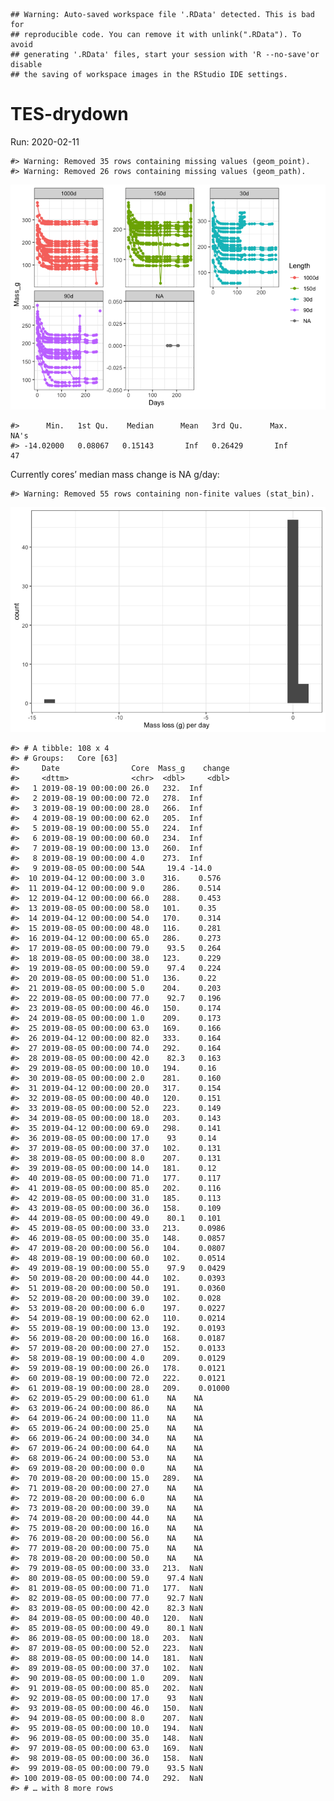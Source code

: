 
<!-- README.md is generated from README.Rmd. Please edit that file -->

    ## Warning: Auto-saved workspace file '.RData' detected. This is bad for
    ## reproducible code. You can remove it with unlink(".RData"). To avoid
    ## generating '.RData' files, start your session with 'R --no-save'or disable
    ## the saving of workspace images in the RStudio IDE settings.

# TES-drydown

Run: 2020-02-11

    #> Warning: Removed 35 rows containing missing values (geom_point).
    #> Warning: Removed 26 rows containing missing values (geom_path).

![](readme/README-unnamed-chunk-1-1.png)<!-- -->

    #>      Min.   1st Qu.    Median      Mean   3rd Qu.      Max.      NA's 
    #> -14.02000   0.08067   0.15143       Inf   0.26429       Inf        47

Currently cores’ median mass change is NA g/day:

    #> Warning: Removed 55 rows containing non-finite values (stat_bin).

![](readme/README-unnamed-chunk-2-1.png)<!-- -->

    #> # A tibble: 108 x 4
    #> # Groups:   Core [63]
    #>     Date                Core  Mass_g    change
    #>     <dttm>              <chr>  <dbl>     <dbl>
    #>   1 2019-08-19 00:00:00 26.0   232.  Inf      
    #>   2 2019-08-19 00:00:00 72.0   278.  Inf      
    #>   3 2019-08-19 00:00:00 28.0   266.  Inf      
    #>   4 2019-08-19 00:00:00 62.0   205.  Inf      
    #>   5 2019-08-19 00:00:00 55.0   224.  Inf      
    #>   6 2019-08-19 00:00:00 60.0   234.  Inf      
    #>   7 2019-08-19 00:00:00 13.0   260.  Inf      
    #>   8 2019-08-19 00:00:00 4.0    273.  Inf      
    #>   9 2019-08-05 00:00:00 54A     19.4 -14.0    
    #>  10 2019-04-12 00:00:00 3.0    316.    0.576  
    #>  11 2019-04-12 00:00:00 9.0    286.    0.514  
    #>  12 2019-04-12 00:00:00 66.0   288.    0.453  
    #>  13 2019-08-05 00:00:00 58.0   101.    0.35   
    #>  14 2019-04-12 00:00:00 54.0   170.    0.314  
    #>  15 2019-08-05 00:00:00 48.0   116.    0.281  
    #>  16 2019-04-12 00:00:00 65.0   286.    0.273  
    #>  17 2019-08-05 00:00:00 79.0    93.5   0.264  
    #>  18 2019-08-05 00:00:00 38.0   123.    0.229  
    #>  19 2019-08-05 00:00:00 59.0    97.4   0.224  
    #>  20 2019-08-05 00:00:00 51.0   136.    0.22   
    #>  21 2019-08-05 00:00:00 5.0    204.    0.203  
    #>  22 2019-08-05 00:00:00 77.0    92.7   0.196  
    #>  23 2019-08-05 00:00:00 46.0   150.    0.174  
    #>  24 2019-08-05 00:00:00 1.0    209.    0.173  
    #>  25 2019-08-05 00:00:00 63.0   169.    0.166  
    #>  26 2019-04-12 00:00:00 82.0   333.    0.164  
    #>  27 2019-08-05 00:00:00 74.0   292.    0.164  
    #>  28 2019-08-05 00:00:00 42.0    82.3   0.163  
    #>  29 2019-08-05 00:00:00 10.0   194.    0.16   
    #>  30 2019-08-05 00:00:00 2.0    281.    0.160  
    #>  31 2019-04-12 00:00:00 20.0   317.    0.154  
    #>  32 2019-08-05 00:00:00 40.0   120.    0.151  
    #>  33 2019-08-05 00:00:00 52.0   223.    0.149  
    #>  34 2019-08-05 00:00:00 18.0   203.    0.143  
    #>  35 2019-04-12 00:00:00 69.0   298.    0.141  
    #>  36 2019-08-05 00:00:00 17.0    93     0.14   
    #>  37 2019-08-05 00:00:00 37.0   102.    0.131  
    #>  38 2019-08-05 00:00:00 8.0    207.    0.131  
    #>  39 2019-08-05 00:00:00 14.0   181.    0.12   
    #>  40 2019-08-05 00:00:00 71.0   177.    0.117  
    #>  41 2019-08-05 00:00:00 85.0   202.    0.116  
    #>  42 2019-08-05 00:00:00 31.0   185.    0.113  
    #>  43 2019-08-05 00:00:00 36.0   158.    0.109  
    #>  44 2019-08-05 00:00:00 49.0    80.1   0.101  
    #>  45 2019-08-05 00:00:00 33.0   213.    0.0986 
    #>  46 2019-08-05 00:00:00 35.0   148.    0.0857 
    #>  47 2019-08-20 00:00:00 56.0   104.    0.0807 
    #>  48 2019-08-19 00:00:00 60.0   102.    0.0514 
    #>  49 2019-08-19 00:00:00 55.0    97.9   0.0429 
    #>  50 2019-08-20 00:00:00 44.0   102.    0.0393 
    #>  51 2019-08-20 00:00:00 50.0   191.    0.0360 
    #>  52 2019-08-20 00:00:00 39.0   102.    0.028  
    #>  53 2019-08-20 00:00:00 6.0    197.    0.0227 
    #>  54 2019-08-19 00:00:00 62.0   110.    0.0214 
    #>  55 2019-08-19 00:00:00 13.0   192.    0.0193 
    #>  56 2019-08-20 00:00:00 16.0   168.    0.0187 
    #>  57 2019-08-20 00:00:00 27.0   152.    0.0133 
    #>  58 2019-08-19 00:00:00 4.0    209.    0.0129 
    #>  59 2019-08-19 00:00:00 26.0   178.    0.0121 
    #>  60 2019-08-19 00:00:00 72.0   222.    0.0121 
    #>  61 2019-08-19 00:00:00 28.0   209.    0.01000
    #>  62 2019-05-29 00:00:00 61.0    NA    NA      
    #>  63 2019-06-24 00:00:00 86.0    NA    NA      
    #>  64 2019-06-24 00:00:00 11.0    NA    NA      
    #>  65 2019-06-24 00:00:00 25.0    NA    NA      
    #>  66 2019-06-24 00:00:00 34.0    NA    NA      
    #>  67 2019-06-24 00:00:00 64.0    NA    NA      
    #>  68 2019-06-24 00:00:00 53.0    NA    NA      
    #>  69 2019-08-20 00:00:00 0.0     NA    NA      
    #>  70 2019-08-20 00:00:00 15.0   289.   NA      
    #>  71 2019-08-20 00:00:00 27.0    NA    NA      
    #>  72 2019-08-20 00:00:00 6.0     NA    NA      
    #>  73 2019-08-20 00:00:00 39.0    NA    NA      
    #>  74 2019-08-20 00:00:00 44.0    NA    NA      
    #>  75 2019-08-20 00:00:00 16.0    NA    NA      
    #>  76 2019-08-20 00:00:00 56.0    NA    NA      
    #>  77 2019-08-20 00:00:00 75.0    NA    NA      
    #>  78 2019-08-20 00:00:00 50.0    NA    NA      
    #>  79 2019-08-05 00:00:00 33.0   213.  NaN      
    #>  80 2019-08-05 00:00:00 59.0    97.4 NaN      
    #>  81 2019-08-05 00:00:00 71.0   177.  NaN      
    #>  82 2019-08-05 00:00:00 77.0    92.7 NaN      
    #>  83 2019-08-05 00:00:00 42.0    82.3 NaN      
    #>  84 2019-08-05 00:00:00 40.0   120.  NaN      
    #>  85 2019-08-05 00:00:00 49.0    80.1 NaN      
    #>  86 2019-08-05 00:00:00 18.0   203.  NaN      
    #>  87 2019-08-05 00:00:00 52.0   223.  NaN      
    #>  88 2019-08-05 00:00:00 14.0   181.  NaN      
    #>  89 2019-08-05 00:00:00 37.0   102.  NaN      
    #>  90 2019-08-05 00:00:00 1.0    209.  NaN      
    #>  91 2019-08-05 00:00:00 85.0   202.  NaN      
    #>  92 2019-08-05 00:00:00 17.0    93   NaN      
    #>  93 2019-08-05 00:00:00 46.0   150.  NaN      
    #>  94 2019-08-05 00:00:00 8.0    207.  NaN      
    #>  95 2019-08-05 00:00:00 10.0   194.  NaN      
    #>  96 2019-08-05 00:00:00 35.0   148.  NaN      
    #>  97 2019-08-05 00:00:00 63.0   169.  NaN      
    #>  98 2019-08-05 00:00:00 36.0   158.  NaN      
    #>  99 2019-08-05 00:00:00 79.0    93.5 NaN      
    #> 100 2019-08-05 00:00:00 74.0   292.  NaN      
    #> # … with 8 more rows
